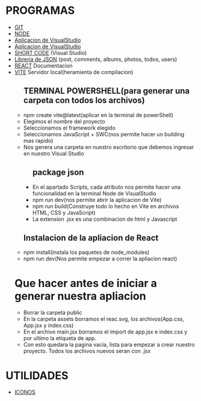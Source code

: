 <h1>PROGRAMAS</h1>
<ul>
<li><a href="https://git-scm.com/">GIT</a></li>
<li><a href="https://nodejs.org/en/download/package-manager/current">NODE</a></li>
<li><a href="https://marketplace.visualstudio.com/items?itemName=burkeholland.simple-react-snippets">Aplicacion de VisualStudio</a></li>
<li><a href="https://marketplace.visualstudio.com/items?itemName=dsznajder.es7-react-js-snippets">Aplicacion de VisualStudio</a></li>
<li><a href="https://github.com/r5n-dev/vscode-react-javascript-snippets/blob/HEAD/docs/Snippets.md">SHORT CODE</a> (Visual Studio)</li>
<li><a href="https://jsonplaceholder.typicode.com/">Libreria de JSON</a> (post, comments, albums, photos, todos, users)</li>
    <li><a href="https://es.react.dev/learn">REACT</a> Documentacion</li>
    <li><a href="https://es.vitejs.dev/guide/">VITE</a> Servidor local(heramienta de compilacion)
      <ul>
        <h2>TERMINAL POWERSHELL(para generar una carpeta con todos los archivos)</h2>
        <li>npm create vite@latest(aplicar en la terminal de powerShell)</li>
        <li>Elegimos el nombre del proyecto</li>
        <li>Seleccionamos el framework elegido</li>
        <li>Seleccionamos JavaScript + SWC(nos permite hacer un building mas rapido)</li>
        <li>Nos genera una carpeta en nuestro escritorio que debemos ingresar en nuestro Visual Studio
          <ul>
            <h2>package json</h2>
            <li>En el apartado Scripts, cada atributo nos permite hacer una funcionalidad en la terminal Node de VisualStudio</li>
            <li>npm run dev(nos permite abrir la aplicacion de Vite)</li>
            <li>npm run build(Construye todo lo hecho en Vite en archivos HTML, CSS y JavaScript)</li>
            <li>La extension .jsx es una combinacion de html y Javascript</li>       
          </ul>
        </li>  
        <h2>Instalacion de la apliacion de React</h2>
          <li>npm install(instala los paquetes de node_modules)</li>
          <li>npm run dev(Nos permite empezar a correr la apliacion react)</li>
    </ul>
  </li>
    <h1>Que hacer antes de iniciar a generar nuestra apliacion</h1>
    <ul>
        <li>Borrar la carpeta public</li>
        <li>En la carpeta assets borramos el reac.svg, los archivos(App.css, App.jsx y index.css)</li>
        <li>En el archivo main.jsx borramos el import de app.jsx e index.css y por ultimo la etiqueta de app.</li>
        <li>Con esto quedara la pagina vacia, lista para empezar a crear nuestro proyecto. Todos los archivos nuevos seran con .jsx</li>
    </ul>
</ul>

<h1>UTILIDADES</h1>
<ul>
    <li><a href="https://icons8.com/icons/set/react">ICONOS</a></li>
</ul>
